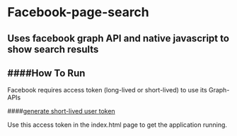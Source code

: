 Facebook-page-search
====================

Uses facebook graph API and native javascript to show search results 
---------------------------------------
####How To Run
---------------------------------------
Facebook requires access token (long-lived or short-lived) to use its Graph-APIs

####[generate short-lived user token](https://developers.facebook.com/tools/explorer?method=GET&path=1033802242%3Ffields%3Did%2Cname)

Use this access token in the index.html page to get the application running. 


